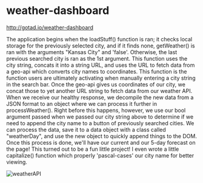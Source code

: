 # weather-dashboard
http://gotad.io/weather-dashboard

The application begins when the loadStuff() function is ran; it checks local storage for the previously selected city, and if it finds none, getWeather() is ran with the arguments "Kansas City" and 'false'. Otherwise, the last previous searched city is ran as the 1st argument. This function uses the city string, concats it into a string URL, and uses the URL to fetch data from a geo-api which converts city names to coordinates. This function is the function users are ultimately activating when manually entering a city string in the search bar.
Once the geo-api gives us coordinates of our city, we concat those to yet another URL string to fetch data from our weather API. When we receive our healthy response, we decompile the new data from a JSON format to an object where we can process it further in processWeather(). Right before this happens, however, we use our bool argument passed when we passed our city string above to determine if we need to append the city name to a button of previously searched cities.
We can process the data, save it to a data object with a class called "weatherDay", and use the new object to quickly append things to the DOM. Once this process is done, we'll have our current and our 5-day forecast on the page!
This turned out to be a fun little project! I even wrote a little capitalize() function which properly 'pascal-cases' our city name for better viewing.

![weatherAPI](https://user-images.githubusercontent.com/54012873/139109659-df28f29f-0425-473b-92fe-e8e579c63908.png)
